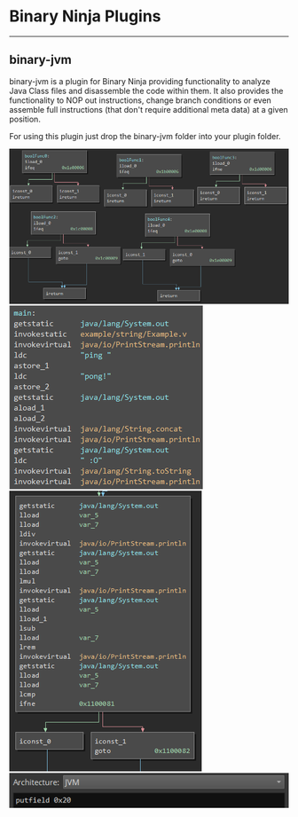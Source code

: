 # Binary Ninja Plugins


----------


## binary-jvm

binary-jvm is a plugin for Binary Ninja providing functionality to analyze Java Class files and disassemble the code within them.
It also provides the functionality to NOP out instructions, change branch conditions or even assemble full instructions (that don't require additional meta data) at a given position.

For using this plugin just drop the binary-jvm folder into your plugin folder.


![boolFunction](/docs/boolFunction.PNG)
![strings](/docs/strings.PNG)
![variables](/docs/variables.PNG)
![patching](/docs/patching.PNG)